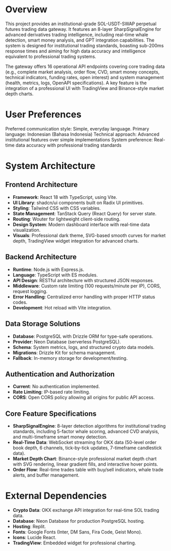 # Overview

This project provides an institutional-grade SOL-USDT-SWAP perpetual futures trading data gateway. It features an 8-layer SharpSignalEngine for advanced derivatives trading intelligence, including real-time whale detection, smart money analysis, and GPT integration capabilities. The system is designed for institutional trading standards, boasting sub-200ms response times and aiming for high data accuracy and intelligence equivalent to professional trading systems.

The gateway offers 16 operational API endpoints covering core trading data (e.g., complete market analysis, order flow, CVD, smart money concepts, technical indicators, funding rates, open interest) and system management (health, metrics, logs, OpenAPI specifications). A key feature is the integration of a professional UI with TradingView and Binance-style market depth charts.

# User Preferences

Preferred communication style: Simple, everyday language.
Primary language: Indonesian (Bahasa Indonesia)
Technical approach: Advanced institutional features over simple implementations
System preference: Real-time data accuracy with professional trading standards

# System Architecture

## Frontend Architecture
- **Framework**: React 18 with TypeScript, using Vite.
- **UI Library**: shadcn/ui components built on Radix UI primitives.
- **Styling**: Tailwind CSS with CSS variables.
- **State Management**: TanStack Query (React Query) for server state.
- **Routing**: Wouter for lightweight client-side routing.
- **Design System**: Modern dashboard interface with real-time data visualization.
- **Visuals**: Professional dark theme, SVG-based smooth curves for market depth, TradingView widget integration for advanced charts.

## Backend Architecture
- **Runtime**: Node.js with Express.js.
- **Language**: TypeScript with ES modules.
- **API Design**: RESTful architecture with structured JSON responses.
- **Middleware**: Custom rate limiting (100 requests/minute per IP), CORS, request logging.
- **Error Handling**: Centralized error handling with proper HTTP status codes.
- **Development**: Hot reload with Vite integration.

## Data Storage Solutions
- **Database**: PostgreSQL with Drizzle ORM for type-safe operations.
- **Provider**: Neon Database (serverless PostgreSQL).
- **Schema**: System metrics, logs, and structured crypto data models.
- **Migrations**: Drizzle Kit for schema management.
- **Fallback**: In-memory storage for development/testing.

## Authentication and Authorization
- **Current**: No authentication implemented.
- **Rate Limiting**: IP-based rate limiting.
- **CORS**: Open CORS policy allowing all origins for public API access.

## Core Feature Specifications
- **SharpSignalEngine**: 8-layer detection algorithms for institutional trading standards, including 5-factor whale scoring, advanced CVD analysis, and multi-timeframe smart money detection.
- **Real-Time Data**: WebSocket streaming for OKX data (50-level order book depth, 6 channels, tick-by-tick updates, 7-timeframe candlestick data).
- **Market Depth Chart**: Binance-style professional market depth chart with SVG rendering, linear gradient fills, and interactive hover points.
- **Order Flow**: Real-time trades table with buy/sell indicators, whale trade alerts, and buffer management.

# External Dependencies

- **Crypto Data**: OKX exchange API integration for real-time SOL trading data.
- **Database**: Neon Database for production PostgreSQL hosting.
- **Hosting**: Replit.
- **Fonts**: Google Fonts (Inter, DM Sans, Fira Code, Geist Mono).
- **Icons**: Lucide React.
- **TradingView**: Embedded widget for professional charting.